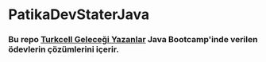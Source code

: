 # PatikaDevStaterJava

### Bu repo [Turkcell Geleceği Yazanlar](https://gelecegiyazanlar.turkcell.com.tr) Java Bootcamp'inde verilen ödevlerin çözümlerini içerir.
